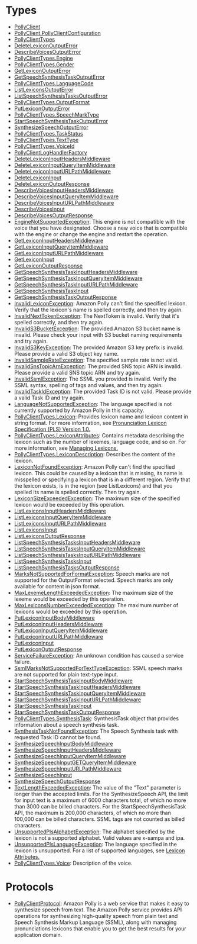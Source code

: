 # Types

  - [PollyClient](/PollyClient)
  - [PollyClient.PollyClientConfiguration](/PollyClient_PollyClientConfiguration)
  - [PollyClientTypes](/PollyClientTypes)
  - [DeleteLexiconOutputError](/DeleteLexiconOutputError)
  - [DescribeVoicesOutputError](/DescribeVoicesOutputError)
  - [PollyClientTypes.Engine](/PollyClientTypes_Engine)
  - [PollyClientTypes.Gender](/PollyClientTypes_Gender)
  - [GetLexiconOutputError](/GetLexiconOutputError)
  - [GetSpeechSynthesisTaskOutputError](/GetSpeechSynthesisTaskOutputError)
  - [PollyClientTypes.LanguageCode](/PollyClientTypes_LanguageCode)
  - [ListLexiconsOutputError](/ListLexiconsOutputError)
  - [ListSpeechSynthesisTasksOutputError](/ListSpeechSynthesisTasksOutputError)
  - [PollyClientTypes.OutputFormat](/PollyClientTypes_OutputFormat)
  - [PutLexiconOutputError](/PutLexiconOutputError)
  - [PollyClientTypes.SpeechMarkType](/PollyClientTypes_SpeechMarkType)
  - [StartSpeechSynthesisTaskOutputError](/StartSpeechSynthesisTaskOutputError)
  - [SynthesizeSpeechOutputError](/SynthesizeSpeechOutputError)
  - [PollyClientTypes.TaskStatus](/PollyClientTypes_TaskStatus)
  - [PollyClientTypes.TextType](/PollyClientTypes_TextType)
  - [PollyClientTypes.VoiceId](/PollyClientTypes_VoiceId)
  - [PollyClientLogHandlerFactory](/PollyClientLogHandlerFactory)
  - [DeleteLexiconInputHeadersMiddleware](/DeleteLexiconInputHeadersMiddleware)
  - [DeleteLexiconInputQueryItemMiddleware](/DeleteLexiconInputQueryItemMiddleware)
  - [DeleteLexiconInputURLPathMiddleware](/DeleteLexiconInputURLPathMiddleware)
  - [DeleteLexiconInput](/DeleteLexiconInput)
  - [DeleteLexiconOutputResponse](/DeleteLexiconOutputResponse)
  - [DescribeVoicesInputHeadersMiddleware](/DescribeVoicesInputHeadersMiddleware)
  - [DescribeVoicesInputQueryItemMiddleware](/DescribeVoicesInputQueryItemMiddleware)
  - [DescribeVoicesInputURLPathMiddleware](/DescribeVoicesInputURLPathMiddleware)
  - [DescribeVoicesInput](/DescribeVoicesInput)
  - [DescribeVoicesOutputResponse](/DescribeVoicesOutputResponse)
  - [EngineNotSupportedException](/EngineNotSupportedException):
    This engine is not compatible with the voice that you have designated.
    Choose a new voice that is compatible with the engine or change the engine
    and restart the operation.
  - [GetLexiconInputHeadersMiddleware](/GetLexiconInputHeadersMiddleware)
  - [GetLexiconInputQueryItemMiddleware](/GetLexiconInputQueryItemMiddleware)
  - [GetLexiconInputURLPathMiddleware](/GetLexiconInputURLPathMiddleware)
  - [GetLexiconInput](/GetLexiconInput)
  - [GetLexiconOutputResponse](/GetLexiconOutputResponse)
  - [GetSpeechSynthesisTaskInputHeadersMiddleware](/GetSpeechSynthesisTaskInputHeadersMiddleware)
  - [GetSpeechSynthesisTaskInputQueryItemMiddleware](/GetSpeechSynthesisTaskInputQueryItemMiddleware)
  - [GetSpeechSynthesisTaskInputURLPathMiddleware](/GetSpeechSynthesisTaskInputURLPathMiddleware)
  - [GetSpeechSynthesisTaskInput](/GetSpeechSynthesisTaskInput)
  - [GetSpeechSynthesisTaskOutputResponse](/GetSpeechSynthesisTaskOutputResponse)
  - [InvalidLexiconException](/InvalidLexiconException):
    Amazon Polly can't find the specified lexicon. Verify that the lexicon's
    name is spelled correctly, and then try again.
  - [InvalidNextTokenException](/InvalidNextTokenException):
    The NextToken is invalid. Verify that it's spelled correctly, and
    then try again.
  - [InvalidS3BucketException](/InvalidS3BucketException):
    The provided Amazon S3 bucket name is invalid. Please check your input
    with S3 bucket naming requirements and try again.
  - [InvalidS3KeyException](/InvalidS3KeyException):
    The provided Amazon S3 key prefix is invalid. Please provide a valid
    S3 object key name.
  - [InvalidSampleRateException](/InvalidSampleRateException):
    The specified sample rate is not valid.
  - [InvalidSnsTopicArnException](/InvalidSnsTopicArnException):
    The provided SNS topic ARN is invalid. Please provide a valid SNS
    topic ARN and try again.
  - [InvalidSsmlException](/InvalidSsmlException):
    The SSML you provided is invalid. Verify the SSML syntax, spelling
    of tags and values, and then try again.
  - [InvalidTaskIdException](/InvalidTaskIdException):
    The provided Task ID is not valid. Please provide a valid Task ID and
    try again.
  - [LanguageNotSupportedException](/LanguageNotSupportedException):
    The language specified is not currently supported by Amazon Polly in this
    capacity.
  - [PollyClientTypes.Lexicon](/PollyClientTypes_Lexicon):
    Provides lexicon name and lexicon content in string format. For
    more information, see <a href="https://www.w3.org/TR/pronunciation-lexicon/">Pronunciation Lexicon
    Specification (PLS) Version 1.0.
  - [PollyClientTypes.LexiconAttributes](/PollyClientTypes_LexiconAttributes):
    Contains metadata describing the lexicon such as the number of
    lexemes, language code, and so on. For more information, see <a href="https://docs.aws.amazon.com/polly/latest/dg/managing-lexicons.html">Managing Lexicons.
  - [PollyClientTypes.LexiconDescription](/PollyClientTypes_LexiconDescription):
    Describes the content of the lexicon.
  - [LexiconNotFoundException](/LexiconNotFoundException):
    Amazon Polly can't find the specified lexicon. This could be caused by a
    lexicon that is missing, its name is misspelled or specifying a lexicon
    that is in a different region.
    Verify that the lexicon exists, is in the region (see ListLexicons) and that you spelled its name is spelled
    correctly. Then try again.
  - [LexiconSizeExceededException](/LexiconSizeExceededException):
    The maximum size of the specified lexicon would be exceeded by this
    operation.
  - [ListLexiconsInputHeadersMiddleware](/ListLexiconsInputHeadersMiddleware)
  - [ListLexiconsInputQueryItemMiddleware](/ListLexiconsInputQueryItemMiddleware)
  - [ListLexiconsInputURLPathMiddleware](/ListLexiconsInputURLPathMiddleware)
  - [ListLexiconsInput](/ListLexiconsInput)
  - [ListLexiconsOutputResponse](/ListLexiconsOutputResponse)
  - [ListSpeechSynthesisTasksInputHeadersMiddleware](/ListSpeechSynthesisTasksInputHeadersMiddleware)
  - [ListSpeechSynthesisTasksInputQueryItemMiddleware](/ListSpeechSynthesisTasksInputQueryItemMiddleware)
  - [ListSpeechSynthesisTasksInputURLPathMiddleware](/ListSpeechSynthesisTasksInputURLPathMiddleware)
  - [ListSpeechSynthesisTasksInput](/ListSpeechSynthesisTasksInput)
  - [ListSpeechSynthesisTasksOutputResponse](/ListSpeechSynthesisTasksOutputResponse)
  - [MarksNotSupportedForFormatException](/MarksNotSupportedForFormatException):
    Speech marks are not supported for the OutputFormat
    selected. Speech marks are only available for content in json
    format.
  - [MaxLexemeLengthExceededException](/MaxLexemeLengthExceededException):
    The maximum size of the lexeme would be exceeded by this
    operation.
  - [MaxLexiconsNumberExceededException](/MaxLexiconsNumberExceededException):
    The maximum number of lexicons would be exceeded by this
    operation.
  - [PutLexiconInputBodyMiddleware](/PutLexiconInputBodyMiddleware)
  - [PutLexiconInputHeadersMiddleware](/PutLexiconInputHeadersMiddleware)
  - [PutLexiconInputQueryItemMiddleware](/PutLexiconInputQueryItemMiddleware)
  - [PutLexiconInputURLPathMiddleware](/PutLexiconInputURLPathMiddleware)
  - [PutLexiconInput](/PutLexiconInput)
  - [PutLexiconOutputResponse](/PutLexiconOutputResponse)
  - [ServiceFailureException](/ServiceFailureException):
    An unknown condition has caused a service failure.
  - [SsmlMarksNotSupportedForTextTypeException](/SsmlMarksNotSupportedForTextTypeException):
    SSML speech marks are not supported for plain text-type
    input.
  - [StartSpeechSynthesisTaskInputBodyMiddleware](/StartSpeechSynthesisTaskInputBodyMiddleware)
  - [StartSpeechSynthesisTaskInputHeadersMiddleware](/StartSpeechSynthesisTaskInputHeadersMiddleware)
  - [StartSpeechSynthesisTaskInputQueryItemMiddleware](/StartSpeechSynthesisTaskInputQueryItemMiddleware)
  - [StartSpeechSynthesisTaskInputURLPathMiddleware](/StartSpeechSynthesisTaskInputURLPathMiddleware)
  - [StartSpeechSynthesisTaskInput](/StartSpeechSynthesisTaskInput)
  - [StartSpeechSynthesisTaskOutputResponse](/StartSpeechSynthesisTaskOutputResponse)
  - [PollyClientTypes.SynthesisTask](/PollyClientTypes_SynthesisTask):
    SynthesisTask object that provides information about a speech
    synthesis task.
  - [SynthesisTaskNotFoundException](/SynthesisTaskNotFoundException):
    The Speech Synthesis task with requested Task ID cannot be
    found.
  - [SynthesizeSpeechInputBodyMiddleware](/SynthesizeSpeechInputBodyMiddleware)
  - [SynthesizeSpeechInputHeadersMiddleware](/SynthesizeSpeechInputHeadersMiddleware)
  - [SynthesizeSpeechInputQueryItemMiddleware](/SynthesizeSpeechInputQueryItemMiddleware)
  - [SynthesizeSpeechInputGETQueryItemMiddleware](/SynthesizeSpeechInputGETQueryItemMiddleware)
  - [SynthesizeSpeechInputURLPathMiddleware](/SynthesizeSpeechInputURLPathMiddleware)
  - [SynthesizeSpeechInput](/SynthesizeSpeechInput)
  - [SynthesizeSpeechOutputResponse](/SynthesizeSpeechOutputResponse)
  - [TextLengthExceededException](/TextLengthExceededException):
    The value of the "Text" parameter is longer than the accepted
    limits. For the SynthesizeSpeech API, the limit for input
    text is a maximum of 6000 characters total, of which no more than 3000 can
    be billed characters. For the StartSpeechSynthesisTask API,
    the maximum is 200,000 characters, of which no more than 100,000 can be
    billed characters. SSML tags are not counted as billed
    characters.
  - [UnsupportedPlsAlphabetException](/UnsupportedPlsAlphabetException):
    The alphabet specified by the lexicon is not a supported alphabet.
    Valid values are x-sampa and ipa.
  - [UnsupportedPlsLanguageException](/UnsupportedPlsLanguageException):
    The language specified in the lexicon is unsupported. For a list of
    supported languages, see <a href="https://docs.aws.amazon.com/polly/latest/dg/API_LexiconAttributes.html">Lexicon Attributes.
  - [PollyClientTypes.Voice](/PollyClientTypes_Voice):
    Description of the voice.

# Protocols

  - [PollyClientProtocol](/PollyClientProtocol):
    Amazon Polly is a web service that makes it easy to synthesize speech from
    text.
    The Amazon Polly service provides API operations for synthesizing
    high-quality speech from plain text and Speech Synthesis Markup Language
    (SSML), along with managing pronunciations lexicons that enable you to get
    the best results for your application domain.
